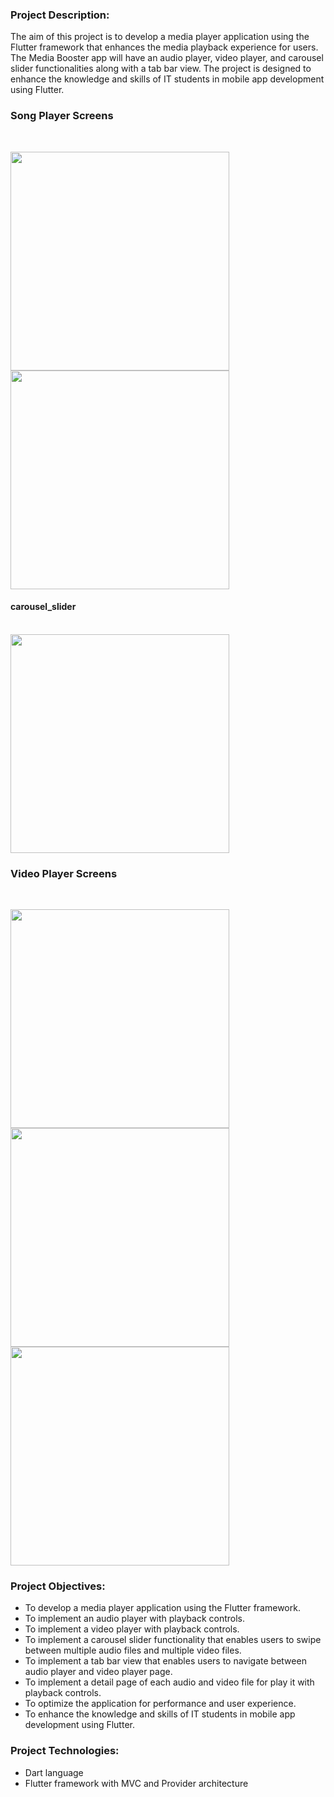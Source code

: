### Project Description:
The aim of this project is to develop a media player application using the Flutter framework that
enhances the media playback experience for users. The Media Booster app will have an audio
player, video player, and carousel slider functionalities along with a tab bar view. The project is
designed to enhance the knowledge and skills of IT students in mobile app development using
Flutter.

### Song Player Screens

<br>

<img src = "https://github.com/Vedpatel28/media_player_app/assets/130833918/aea82c0c-e017-46df-94bb-f213cf253b2e" height = "350"></img>
<img src = "https://github.com/Vedpatel28/media_player_app/assets/130833918/39c8483b-adb1-4134-8a0e-d20f3761f03e" height = "350"></img>

####   carousel_slider
<br>
<img src = "https://github.com/Vedpatel28/media_player_app/assets/130833918/2899b343-8521-4e41-9770-481052f9f422" height = "350"></img>

### Video Player Screens

<br>

<img src = "https://github.com/Vedpatel28/media_player_app/assets/130833918/b7b7b6ce-e7bc-42a6-9e8c-96439fa0cabf" height = "350"></img>
<img src = "https://github.com/Vedpatel28/media_player_app/assets/130833918/8d180f10-75d0-4e71-9416-9a6fe3f344f5" height = "350"></img>
<img src = "https://github.com/Vedpatel28/media_player_app/assets/130833918/ebe00705-2325-486d-b49e-1fed6f78c61e" height = "350"></img>

### Project Objectives:
- To develop a media player application using the Flutter framework.
- To implement an audio player with playback controls.
- To implement a video player with playback controls.
- To implement a carousel slider functionality that enables users to swipe between multiple audio
files and multiple video files.
- To implement a tab bar view that enables users to navigate between audio player and video
player page.
- To implement a detail page of each audio and video file for play it with playback controls.
- To optimize the application for performance and user experience.
- To enhance the knowledge and skills of IT students in mobile app development using Flutter.

### Project Technologies:
- Dart language
- Flutter framework with MVC and Provider architecture
